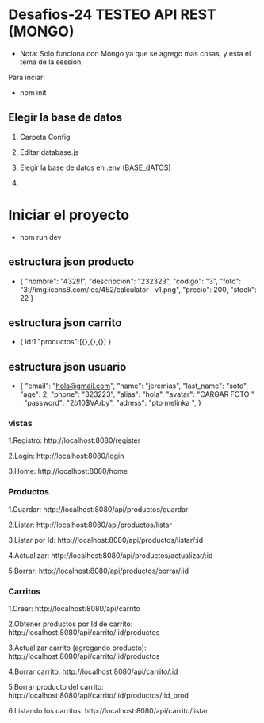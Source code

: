 # Desafios-24 TESTEO API REST (MONGO) 

* Nota: Solo funciona con Mongo ya que se agrego mas cosas, y esta el tema de la session.

Para  inciar:

* npm init



## Elegir la base de datos

1. Carpeta Config

2. Editar database.js

3. Elegir la base de datos en .env (BASE_dATOS)

4.

# Iniciar el proyecto 

* npm run dev

## estructura json producto
* {
		"nombre": "432!!!",
		"descripcion": "232323",
		"codigo": "3",
		"foto": "3://img.icons8.com/ios/452/calculator--v1.png",
		"precio": 200,
		"stock": 22
	}

## estructura json carrito
* {
    id:1
    "productos":[{},{},{}]
}
## estructura json usuario
* {
	"email": "hola@gmail.com",
	"name": "jeremias",
	"last_name": "soto",
	"age": 2,
	"phone": "323223",
	"alias": "hola",
	"avatar": "CARGAR FOTO " ,
	"password": "$2b$10$VA/by",
	"adress": "pto melinka ",
}



### vistas
1.Registro: http://localhost:8080/register

2.Login: http://localhost:8080/login

3.Home: http://localhost:8080/home


### Productos
1.Guardar: http://localhost:8080/api/productos/guardar

2.Listar: http://localhost:8080/api/productos/listar

3.Listar por Id: http://localhost:8080/api/productos/listar/:id

4.Actualizar: http://localhost:8080/api/productos/actualizar/:id

5.Borrar: http://localhost:8080/api/productos/borrar/:id


### Carritos
1.Crear: http://localhost:8080/api/carrito

2.Obtener productos por Id de carrito: http://localhost:8080/api/carrito/:id/productos

3.Actualizar carrito (agregando producto): http://localhost:8080/api/carrito/:id/productos

4.Borrar carrito: http://localhost:8080/api/carrito/:id

5.Borrar producto del carrito: http://localhost:8080/api/carrito/:id/productos/:id_prod

6.Listando los carritos: http://localhost:8080/api/carrito/listar






